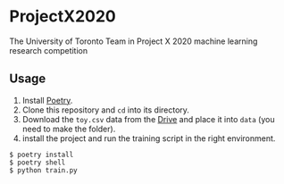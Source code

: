 # ProjectX2020
The University of Toronto Team in Project X 2020 machine learning research competition


## Usage

1. Install [Poetry](https://python-poetry.org/).
2. Clone this repository and `cd` into its directory.
3. Download the `toy.csv` data from the [Drive](https://drive.google.com/file/d/14AzVA19gBBqRIdW0NAE0uTRlj-m9nuOy/view?usp=sharing) and place it into `data` (you need to make the folder). 
4. install the project and run the training script in the right environment.
```shell
$ poetry install
$ poetry shell
$ python train.py
```